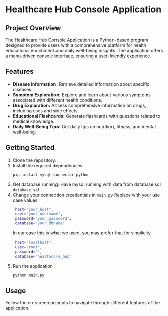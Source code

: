 # Healthcare Hub Console Application

## Project Overview

The Healthcare Hub Console Application is a Python-based program designed to provide users with a comprehensive platform for health educational enrichment and daily well-being insights. The application offers a menu-driven console interface, ensuring a user-friendly experience.

## Features

- **Disease Information:** Retrieve detailed information about specific diseases.
- **Symptom Exploration:** Explore and learn about various symptoms associated with different health conditions.
- **Drug Exploration:** Access comprehensive information on drugs, including uses and side effects.
- **Educational Flashcards:** Generate flashcards with questions related to medical knowledge.
- **Daily Well-Being Tips:** Get daily tips on nutrition, fitness, and mental well-being.

## Getting Started

1. Clone the repository.
2. Install the required dependencies.
   ```bash
   pip install mysql-connector-python
   ```
3. Get database running: Have mysql running with data from database.sql
   `database.sql`
4. Change your connection creadentials in `main.py`
   Replace with your use case values
   ```bash
    host="your_host",
    user="your_username",
    password="your_password",
    database="your_dbname"
   ```
   In our case this is what we used, you may prefer that for simplicity
   ```bash
    host="localhost",
    user="root",
    password="",
    database="healthcare_hub"
   ```
5. Run the application
   ```bash
   python main.py
   ```

## Usage

Follow the on-screen prompts to navigate through different features of the application.
